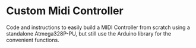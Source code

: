 Custom Midi Controller
======================

Code and instructions to easily build a MIDI Controller from scratch using a
standalone Atmega328P-PU, but still use the Arduino library for the convenient 
functions.
